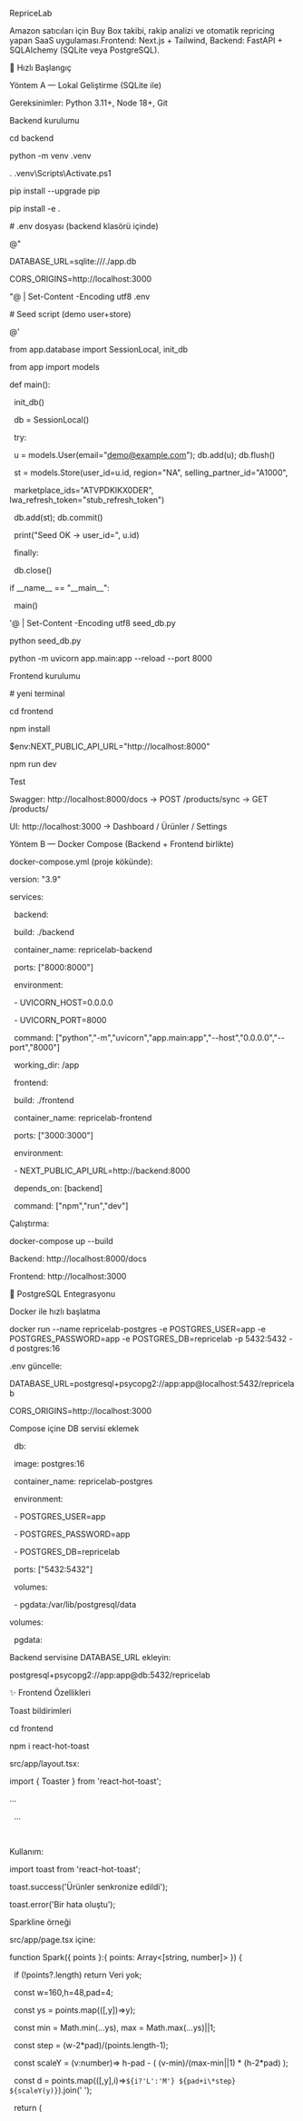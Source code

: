 RepriceLab



Amazon satıcıları için Buy Box takibi, rakip analizi ve otomatik repricing yapan SaaS uygulaması.Frontend: Next.js + Tailwind, Backend: FastAPI + SQLAlchemy (SQLite veya PostgreSQL).



🚀 Hızlı Başlangıç



Yöntem A — Lokal Geliştirme (SQLite ile)



Gereksinimler: Python 3.11+, Node 18+, Git



Backend kurulumu



cd backend

python -m venv .venv

. .venv\\Scripts\\Activate.ps1

pip install --upgrade pip

pip install -e .



\# .env dosyası (backend klasörü içinde)

@"

DATABASE\_URL=sqlite:///./app.db

CORS\_ORIGINS=http://localhost:3000

"@ | Set-Content -Encoding utf8 .env



\# Seed script (demo user+store)

@'

from app.database import SessionLocal, init\_db

from app import models



def main():

&nbsp;   init\_db()

&nbsp;   db = SessionLocal()

&nbsp;   try:

&nbsp;       u = models.User(email="demo@example.com"); db.add(u); db.flush()

&nbsp;       st = models.Store(user\_id=u.id, region="NA", selling\_partner\_id="A1000",

&nbsp;                         marketplace\_ids="ATVPDKIKX0DER", lwa\_refresh\_token="stub\_refresh\_token")

&nbsp;       db.add(st); db.commit()

&nbsp;       print("Seed OK -> user\_id=", u.id)

&nbsp;   finally:

&nbsp;       db.close()



if \_\_name\_\_ == "\_\_main\_\_":

&nbsp;   main()

'@ | Set-Content -Encoding utf8 seed\_db.py



python seed\_db.py

python -m uvicorn app.main:app --reload --port 8000



Frontend kurulumu



\# yeni terminal

cd frontend

npm install

$env:NEXT\_PUBLIC\_API\_URL="http://localhost:8000"

npm run dev



Test



Swagger: http://localhost:8000/docs → POST /products/sync → GET /products/



UI: http://localhost:3000 → Dashboard / Ürünler / Settings



Yöntem B — Docker Compose (Backend + Frontend birlikte)



docker-compose.yml (proje kökünde):



version: "3.9"

services:

&nbsp; backend:

&nbsp;   build: ./backend

&nbsp;   container\_name: repricelab-backend

&nbsp;   ports: \["8000:8000"]

&nbsp;   environment:

&nbsp;     - UVICORN\_HOST=0.0.0.0

&nbsp;     - UVICORN\_PORT=8000

&nbsp;   command: \["python","-m","uvicorn","app.main:app","--host","0.0.0.0","--port","8000"]

&nbsp;   working\_dir: /app



&nbsp; frontend:

&nbsp;   build: ./frontend

&nbsp;   container\_name: repricelab-frontend

&nbsp;   ports: \["3000:3000"]

&nbsp;   environment:

&nbsp;     - NEXT\_PUBLIC\_API\_URL=http://backend:8000

&nbsp;   depends\_on: \[backend]

&nbsp;   command: \["npm","run","dev"]



Çalıştırma:



docker-compose up --build



Backend: http://localhost:8000/docs



Frontend: http://localhost:3000



🐘 PostgreSQL Entegrasyonu



Docker ile hızlı başlatma



docker run --name repricelab-postgres -e POSTGRES\_USER=app -e POSTGRES\_PASSWORD=app -e POSTGRES\_DB=repricelab -p 5432:5432 -d postgres:16



.env güncelle:



DATABASE\_URL=postgresql+psycopg2://app:app@localhost:5432/repricelab

CORS\_ORIGINS=http://localhost:3000



Compose içine DB servisi eklemek



&nbsp; db:

&nbsp;   image: postgres:16

&nbsp;   container\_name: repricelab-postgres

&nbsp;   environment:

&nbsp;     - POSTGRES\_USER=app

&nbsp;     - POSTGRES\_PASSWORD=app

&nbsp;     - POSTGRES\_DB=repricelab

&nbsp;   ports: \["5432:5432"]

&nbsp;   volumes:

&nbsp;     - pgdata:/var/lib/postgresql/data

volumes:

&nbsp; pgdata:



Backend servisine DATABASE\_URL ekleyin:



postgresql+psycopg2://app:app@db:5432/repricelab



✨ Frontend Özellikleri



Toast bildirimleri



cd frontend

npm i react-hot-toast



src/app/layout.tsx:



import { Toaster } from 'react-hot-toast';

...

<body>

&nbsp; ...

&nbsp; <Toaster position="top-right" />

</body>



Kullanım:



import toast from 'react-hot-toast';

toast.success('Ürünler senkronize edildi');

toast.error('Bir hata oluştu');



Sparkline örneği



src/app/page.tsx içine:



function Spark({ points }:{ points: Array<\[string, number]> }) {

&nbsp; if (!points?.length) return <span>Veri yok</span>;

&nbsp; const w=160,h=48,pad=4;

&nbsp; const ys = points.map((\[,y])=>y);

&nbsp; const min = Math.min(...ys), max = Math.max(...ys)||1;

&nbsp; const step = (w-2\*pad)/(points.length-1);

&nbsp; const scaleY = (v:number)=> h-pad - ( (v-min)/(max-min||1) \* (h-2\*pad) );

&nbsp; const d = points.map((\[,y],i)=>`${i?'L':'M'} ${pad+i\*step} ${scaleY(y)}`).join(' ');

&nbsp; return (

&nbsp;   <svg width={w} height={h}>

&nbsp;     <path d={d} fill="none" stroke="currentColor" strokeWidth="2" />

&nbsp;   </svg>

&nbsp; );

}



🔌 API Kılavuzu



POST /products/sync → Demo ürün ekler



GET /products/ → Ürün listesi



GET /metrics/summary → Ürün sayısı, Buy Box yüzdesi



POST /pricing/rule → Yeni fiyatlama kuralı



GET /pricing/preview/{asin} → Önerilen fiyat



Swagger: http://localhost:8000/docs



🧪 CI (GitHub Actions)



.github/workflows/ci.yml:



backend-test: Python import smoke



frontend-build: Node build



docker-compose-test: Compose + curl check



⚙️ Ortam Değişkenleri



Backend .env:



DATABASE\_URL=sqlite:///./app.db

CORS\_ORIGINS=http://localhost:3000

\# PostgreSQL: postgresql+psycopg2://app:app@localhost:5432/repricelab



Frontend .env.local:



NEXT\_PUBLIC\_API\_URL=http://localhost:8000



🆘 Sık Sorunlar



PowerShell policy → Set-ExecutionPolicy -Scope Process -ExecutionPolicy Bypass



uvicorn not found → venv aktif mi?



Postgres bağlantı hatası → DB container açık mı?



Frontend API 404 → NEXT\_PUBLIC\_API\_URL doğru mu?



Push hataları → git config --global http.version HTTP/1.1



📜 Lisans



MIT





